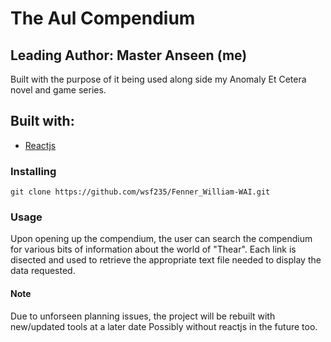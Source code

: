 # The Aul Compendium
## Leading Author: Master Anseen (me)
Built with the purpose of it being used along side my Anomaly Et Cetera novel and game series.

## Built with:
* [Reactjs](https://reactjs.org/)

### Installing
```
git clone https://github.com/wsf235/Fenner_William-WAI.git
```

### Usage
Upon opening up the compendium, the user can search the compendium for various bits of information about the world of "Thear".
Each link is disected and used to retrieve the appropriate text file needed to display the data requested.

#### Note
Due to unforseen planning issues, the project will be rebuilt with new/updated tools at a later date
Possibly without reactjs in the future too.
